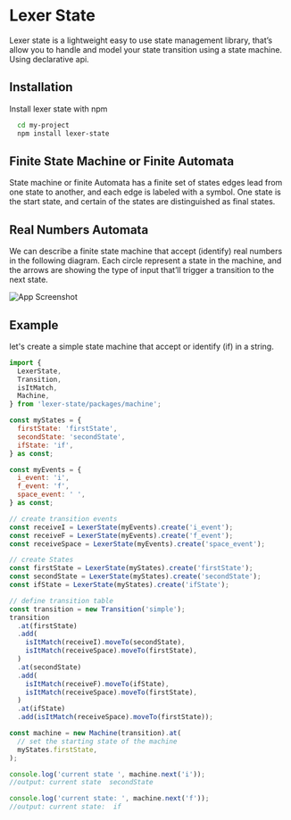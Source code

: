 # Lexer State

Lexer state is a lightweight easy to use state management library, that’s allow you to handle and model your state transition using a state machine. Using declarative api.

## Installation

Install lexer state with npm

```bash
  cd my-project
  npm install lexer-state
```

## Finite State Machine or Finite Automata

State machine or finite Automata has a finite set of states edges lead from one state to another, and each edge is labeled with a symbol. One state is the start state, and certain of the states are distinguished as final states.

## Real Numbers Automata

We can describe a finite state machine that accept (identify) real numbers in the following diagram. Each circle represent a state in the machine, and the arrows are showing the type of input that’ll trigger a transition to the next state.

![App Screenshot](https://private-user-images.githubusercontent.com/36194509/247856517-2620bd54-32ed-4e81-a163-3698c9909325.jpg?jwt=eyJhbGciOiJIUzI1NiIsInR5cCI6IkpXVCJ9.eyJrZXkiOiJrZXkxIiwiZXhwIjoxNjg3NDE5NDI4LCJuYmYiOjE2ODc0MTkxMjgsInBhdGgiOiIvMzYxOTQ1MDkvMjQ3ODU2NTE3LTI2MjBiZDU0LTMyZWQtNGU4MS1hMTYzLTM2OThjOTkwOTMyNS5qcGc_WC1BbXotQWxnb3JpdGhtPUFXUzQtSE1BQy1TSEEyNTYmWC1BbXotQ3JlZGVudGlhbD1BS0lBSVdOSllBWDRDU1ZFSDUzQSUyRjIwMjMwNjIyJTJGdXMtZWFzdC0xJTJGczMlMkZhd3M0X3JlcXVlc3QmWC1BbXotRGF0ZT0yMDIzMDYyMlQwNzMyMDhaJlgtQW16LUV4cGlyZXM9MzAwJlgtQW16LVNpZ25hdHVyZT1iYjc3NTk3ZjA1ZjlkOWQ2OGU2OGNhNTJkMjBkYTFlYzJkOTM3YzQxODM0MmQyNWNkMTQwZGM2NzliYWI2ZjJjJlgtQW16LVNpZ25lZEhlYWRlcnM9aG9zdCZhY3Rvcl9pZD0wJmtleV9pZD0wJnJlcG9faWQ9MCJ9.NUGwOIyBQAgclbkZp1qUeBrjdqS8Cgb_fBHKGbXTcQo)

## Example

let's create a simple state machine that accept or identify (if) in a string.

```javascript
import {
  LexerState,
  Transition,
  isItMatch,
  Machine,
} from 'lexer-state/packages/machine';

const myStates = {
  firstState: 'firstState',
  secondState: 'secondState',
  ifState: 'if',
} as const;

const myEvents = {
  i_event: 'i',
  f_event: 'f',
  space_event: ' ',
} as const;

// create transition events
const receiveI = LexerState(myEvents).create('i_event');
const receiveF = LexerState(myEvents).create('f_event');
const receiveSpace = LexerState(myEvents).create('space_event');

// create States
const firstState = LexerState(myStates).create('firstState');
const secondState = LexerState(myStates).create('secondState');
const ifState = LexerState(myStates).create('ifState');

// define transition table
const transition = new Transition('simple');
transition
  .at(firstState)
  .add(
    isItMatch(receiveI).moveTo(secondState),
    isItMatch(receiveSpace).moveTo(firstState),
  )
  .at(secondState)
  .add(
    isItMatch(receiveF).moveTo(ifState),
    isItMatch(receiveSpace).moveTo(firstState),
  )
  .at(ifState)
  .add(isItMatch(receiveSpace).moveTo(firstState));

const machine = new Machine(transition).at(
  // set the starting state of the machine
  myStates.firstState,
);

console.log('current state ', machine.next('i'));
//output: current state  secondState

console.log('current state: ', machine.next('f'));
//output: current state:  if

```
